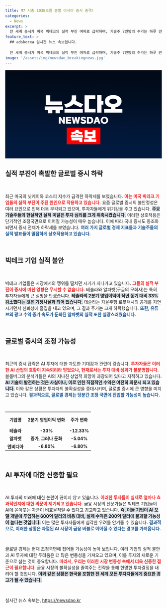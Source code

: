 ```yaml
---
title: M7 시총 1038조원 증발 아시아 증시 충격!
categories:
  - News
excerpt: >
  전 세계 증시가 미국 빅테크의 실적 부진 여파로 급락하며, 기술주 7인방의 주가는 하루 만에 7500억 달러 증발! AI 투자에 대한 거품 우려가 커지며 조정 국면이 예상되는 지금, 글로벌 시장의 향후 전망은? 클릭해서 자세히 확인하세요!
feature_text: >
  ## adskorea 실시간 뉴스 속보입니다.

  전 세계 증시가 미국 빅테크의 실적 부진 여파로 급락하며, 기술주 7인방의 주가는 하루 만에 7500억 달러 증발! AI 투자에 대한 거품 우려가 커지며 조정 국면이 예상되는 지금, 글로벌 시장의 향후 전망은? 클릭해서 자세히 확인하세요!
image: '/assets/img/newsdao_breakingnews.jpg'
---
```


<p><img src="/assets/img/newsdao_breakingnews.jpg" alt="adskorea 속보" /></p>

<h2 data-ke-size="size26">실적 부진이 촉발한 글로벌 증시 하락</h2>

<p data-ke-size="size16">&nbsp;</p>

<p>최근 미국의 닛케이와 코스피 지수가 급격한 하락세를 보였습니다. <b><span style="color: #ee2323;">이는 미국 빅테크 기업들의 실적 부진이 주된 원인으로 작용하고 있습니다.</span></b> 요즘 글로벌 증시의 불안정성은 여러 요인으로 인해 더욱 부각되고 있으며, 투자자들에게 위기감을 주고 있습니다. <b><span style="background-color: #21538527;">주요 기술주들의 현실적인 실적 미달은 투자 심리를 크게 위축시켰습니다.</span></b> 이러한 상호작용은 단기적인 조정국면으로 이어질 가능성이 매우 높습니다. 이에 따라 국내 증시도 동조화되면서 증시 전체가 하락세를 보였습니다. <b><span style="color: #1a5490;">여러 가지 글로벌 경제 지표들과 기술주들의 실적 발표들이 밀접하게 상호작용하고 있습니다.</span></b></p>

<p data-ke-size="size16">&nbsp;</p>

<h2 data-ke-size="size26">빅테크 기업 실적 불안</h2>

<p data-ke-size="size16">&nbsp;</p>

<p>빅테크 기업들은 시장에서의 맹위를 떨치던 시기가 지나가고 있습니다. <b><span style="color: #ee2323;">그들의 실적 부진이 증시에 미친 영향은 무시할 수 없습니다.</span></b> 테슬라와 알파벳(구글의 모회사)는 특히 투자자들에게 큰 실망을 안겼습니다. <b><span style="background-color: #21538527;">테슬라의 2분기 영업이익이 작년 동기 대비 33% 감소했다는 것은 기정사실화 되어 있습니다.</span></b> 테슬라는 자율주행 로봇택시의 공개를 지연시키면서 신뢰성에 흠집을 내고 있으며, 그 결과 주가는 크게 하락했습니다. <b><span style="color: #1a5490;">또한, 유튜브의 광고 수익 증가 속도가 둔화된 알파벳의 실적 또한 실망스러웠습니다.</span></b></p>

<p data-ke-size="size16">&nbsp;</p>

<h2 data-ke-size="size26">글로벌 증시의 조정 가능성</h2>

<p data-ke-size="size16">&nbsp;</p>

<p>최근의 증시 급락은 AI 투자에 대한 과도한 기대감과 관련이 깊습니다. <b><span style="color: #ee2323;">투자자들은 이러한 AI 산업의 호황이 지속되리라 믿었으나, 현재로서는 투자 대비 성과가 불분명합니다.</span></b> 블룸버그의 분석가들은 AI의 지나친 상업적 희망이 과장되어 있다고 지적하고 있습니다. <b><span style="background-color: #21538527;">AI 기술이 발전하는 것은 사실이나, 이로 인한 직접적인 수익은 여전히 의문시 되고 있습니다.</span></b> 이와 같은 상황은 투자자의 불확실성을 증대시키며, 글로벌 증시에 큰 영향을 미치고 있습니다. <b><span style="color: #1a5490;">결과적으로, 글로벌 경제는 당분간 조정 국면에 진입할 가능성이 높습니다.</span></b></p>

<p data-ke-size="size16">&nbsp;</p>

<table style="width: 100%; border-collapse: collapse;">
    <tr>
        <th style="text-align: center; height: 40px;"><b>기업명</b></th>
        <th style="text-align: center; height: 40px;"><b>2분기 영업이익 변화</b></th>
        <th style="text-align: center; height: 40px;"><b>주가 변화</b></th>
    </tr>
    <tr>
        <td style="text-align: center; height: 17px;"><b>테슬라</b></td>
        <td style="text-align: center; height: 17px;"><b>-33%</b></td>
        <td style="text-align: center; height: 17px;"><b>-12.33%</b></td>
    </tr>
    <tr>
        <td style="text-align: center; height: 17px;"><b>알파벳</b></td>
        <td style="text-align: center; height: 17px;"><b>증가, 그러나 둔화</b></td>
        <td style="text-align: center; height: 17px;"><b>-5.04%</b></td>
    </tr>
    <tr>
        <td style="text-align: center; height: 17px;"><b>엔비디아</b></td>
        <td style="text-align: center; height: 17px;"><b>-6.80%</b></td>
        <td style="text-align: center; height: 17px;"><b>-6.80%</b></td>
    </tr>
</table>

<p data-ke-size="size16">&nbsp;</p>

<h2 data-ke-size="size26">AI 투자에 대한 신중함 필요</h2>

<p data-ke-size="size16">&nbsp;</p>

<p>AI 투자의 미래에 대한 논란이 끊이지 않고 있습니다. <b><span style="color: #ee2323;">이러한 투자들이 실제로 얼마나 효과적인지에 대한 의문이 제기되고 있습니다.</span></b> 금융 시장의 전문가들은 빅테크 기업들이 AI에 쏟아붓는 자금이 비효율적일 수 있다고 경고하고 있습니다. <b><span style="background-color: #21538527;">즉, 이들 기업이 AI 모델 개발에 투입하는 600억 달러의 비용 대비, 실제 수익은 200억 달러에 불과할 가능성이 높다는 것입니다.</span></b> 이는 많은 투자자들에게 심각한 우려를 안겨줄 수 있습니다. <b><span style="color: #1a5490;">결과적으로, 이러한 상황은 과열된 AI 시장이 금융 버블로 이어질 수 있다는 경고를 가져옵니다.</span></b></p>

<p data-ke-size="size16">&nbsp;</p>

<p>글로벌 경제는 현재 조정국면에 접어들 가능성이 높아 보입니다. 여러 기업의 실적 불안과 AI 투자에 대한 두려움은 더 많은 변동성을 가져오고 있으며, 이를 투자의 새로운 기준으로 삼는 것이 중요합니다. <b><span style="color: #ee2323;">따라서, 우리는 이러한 시장 변동성 속에서 더욱 신중한 접근이 필요합니다.</span></b> 금융 시장의 불확실성을 줄여주는 전략을 통해 현명한 투자결정을 내려야 할 것입니다. <b><span style="background-color: #21538527;">이와 같은 상황은 한국을 포함한 전 세계 모든 투자자들에게 중요한 경고가 될 수 있습니다.</span></b></p>

<p data-ke-size="size16">&nbsp;</p>
실시간 뉴스 속보는, <a href="https://newsdao.kr" rel="dofollow">https://newsdao.kr</a>


